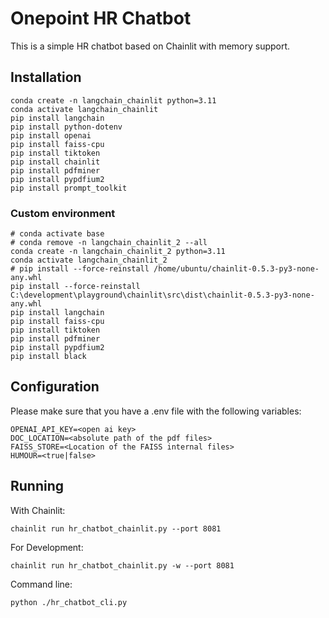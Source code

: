 # Onepoint HR Chatbot

This is a simple HR chatbot based on Chainlit with memory support.

## Installation

```
conda create -n langchain_chainlit python=3.11
conda activate langchain_chainlit
pip install langchain
pip install python-dotenv
pip install openai
pip install faiss-cpu
pip install tiktoken
pip install chainlit
pip install pdfminer
pip install pypdfium2
pip install prompt_toolkit
```

### Custom environment

```
# conda activate base
# conda remove -n langchain_chainlit_2 --all
conda create -n langchain_chainlit_2 python=3.11
conda activate langchain_chainlit_2
# pip install --force-reinstall /home/ubuntu/chainlit-0.5.3-py3-none-any.whl
pip install --force-reinstall C:\development\playground\chainlit\src\dist\chainlit-0.5.3-py3-none-any.whl
pip install langchain
pip install faiss-cpu
pip install tiktoken
pip install pdfminer
pip install pypdfium2
pip install black
```

## Configuration

Please make sure that you have a .env file with the following variables:
```
OPENAI_API_KEY=<open ai key>
DOC_LOCATION=<absolute path of the pdf files>
FAISS_STORE=<Location of the FAISS internal files>
HUMOUR=<true|false>
```

## Running

With Chainlit:
```
chainlit run hr_chatbot_chainlit.py --port 8081
```

For Development:
```
chainlit run hr_chatbot_chainlit.py -w --port 8081
```

Command line:
```
python ./hr_chatbot_cli.py
```